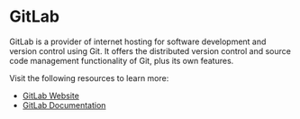 # GitLab

GitLab is a provider of internet hosting for software development and version control using Git. It offers the distributed version control and source code management functionality of Git, plus its own features.

Visit the following resources to learn more:

- [GitLab Website](https://gitlab.com/)
- [GitLab Documentation](https://docs.gitlab.com/)
